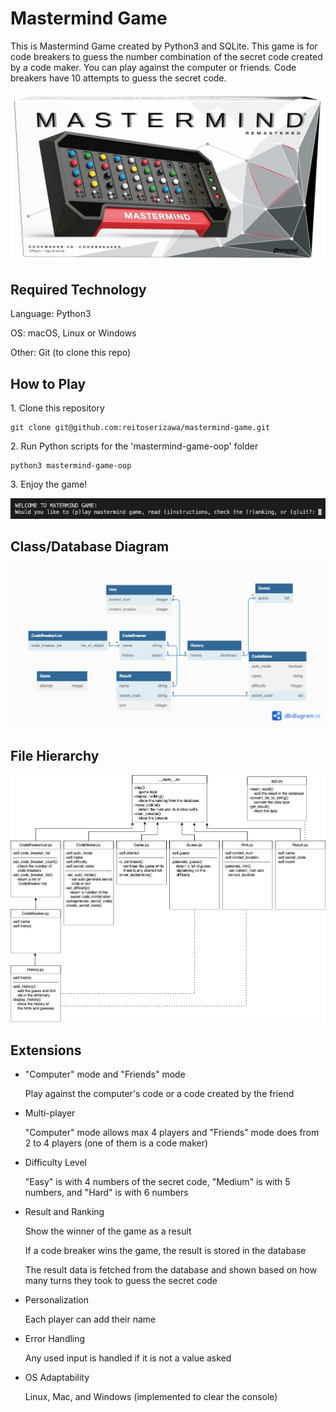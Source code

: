 <h1>Mastermind Game</h1>
<p>This is Mastermind Game created by Python3 and SQLite. This game is for code breakers to guess the number combination of the secret code created by a code maker. You can play against the computer or friends. Code breakers have 10 attempts to guess the secret code.</p>
<img src="./src/images/mastermind.jpeg" alt="mastermind" title="mastermind"/>

<h2>Required Technology</h2>

<p>Language: Python3</p>
<p>OS: macOS, Linux or Windows</p>
<p>Other: Git (to clone this repo)</p>


<h2>How to Play</h2>
<p>1. Clone this repository</p>

```
git clone git@github.com:reitoserizawa/mastermind-game.git
```

<p>2. Run Python scripts for the 'mastermind-game-oop' folder</p>

```
python3 mastermind-game-oop
```

<p>3. Enjoy the game!</p>
<img src="./src/images/start-game.png" alt="game-screen" title="game-screen"/>

<h2>Class/Database Diagram</h2>
<img src="./src/images/db-diagram.png" alt="db-diagram" title="db-diagram"/>

<h2>File Hierarchy</h2>
<img src="./src/images/hierarchy.png" alt="hierarchy" title="hierarchy"/>

<h2>Extensions</h2>
<ul>
  <li>"Computer" mode and "Friends" mode</li>
  <p>Play against the computer's code or a code created by the friend</p>
  <li>Multi-player</li>
  <p>"Computer" mode allows max 4 players and "Friends" mode does from 2 to 4 players (one of them is a code maker)</p>
  <li>Difficulty Level</li>
  <p>"Easy" is with 4 numbers of the secret code, "Medium" is with 5 numbers, and "Hard" is with 6 numbers</p>
  <li>Result and Ranking</li>
  <p>Show the winner of the game as a result</p>
  <p>If a code breaker wins the game, the result is stored in the database</p>
  <p>The result data is fetched from the database and shown based on how many turns they took to guess the secret code</p>
  <li>Personalization</li>
  <p>Each player can add their name</p>
  <li>Error Handling</h1>
  <p>Any used input is handled if it is not a value asked</p>
  <li>OS Adaptability</h1>
  <p>Linux, Mac, and Windows (implemented to clear the console)</p>
</ul>

